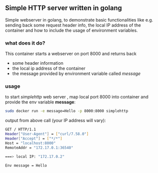## Simple HTTP server written in golang
Simple webserver in golang, to demonstrate basic functionalities like e.g. sending back some request header info, the local IP address of the container and how to include the usage of environment variables.

### what does it do?

This container starts a webserver on port 8000 and returns back 
- some header information
- the local ip address of the container
- the message provided by environment variable called _message_  

### usage

to start _simplehttp_ web server , map local port 8000 into container and provide the env variable **message**:  
```bash
sudo docker run -e message=Hello -p 8000:8000 simplehttp
```  

output from above call (your IP address will vary):  
```bash
GET / HTTP/1.1
Header["User-Agent"] = ["curl/7.58.0"]
Header["Accept"] = ["*/*"]
Host = "localhost:8000"
RemoteAddr = "172.17.0.1:36540"

===> local IP: "172.17.0.2"

Env message = Hello

```
